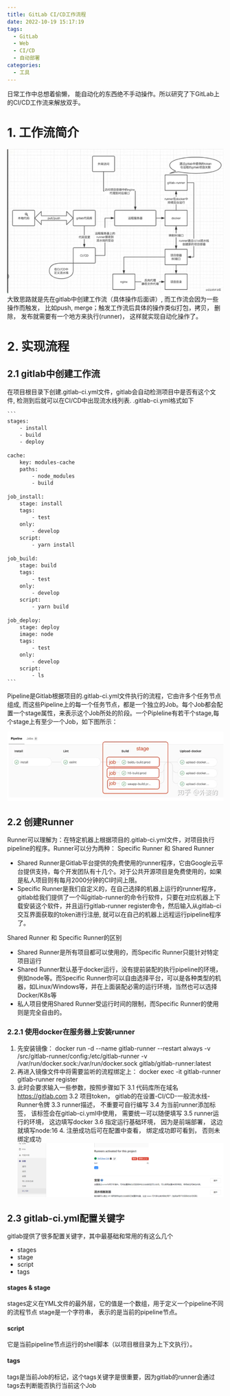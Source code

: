 ```yaml
---
title: GitLab CI/CD工作流程
date: 2022-10-19 15:17:19
tags:
  - GitLab
  - Web
  - CI/CD
  - 自动部署
categories:
  - 工具
---
```

日常工作中总想着偷懒， 能自动化的东西绝不手动操作。所以研究了下GitLab上的CI/CD工作流来解放双手。

# 1. 工作流简介
![](/assets/cicd/1.png)
大致思路就是先在gitlab中创建工作流（具体操作后面讲）, 而工作流会因为一些操作而触发， 比如push, merge；触发工作流后具体的操作类似打包，拷贝， 删除， 发布就需要有一个地方来执行(runner)， 这样就实现自动化操作了。
# 2. 实现流程
## 2.1 gitlab中创建工作流
在项目根目录下创建.gitlab-ci.yml文件，gitlab会自动检测项目中是否有这个文件, 检测到后就可以在CI/CD中出现流水线列表.
    .gitlab-ci.yml格式如下

    ```
    stages:
        - install
        - build
        - deploy

    cache:
        key: modules-cache
        paths:
            - node_modules
            - build
        
    job_install:
        stage: install
        tags:
            - test
        only:
            - develop
        script:
            - yarn install

    job_build:
        stage: build
        tags:
            - test
        only:
            - develop
        script:
            - yarn build

    job_deploy:
        stage: deploy
        image: node
        tags:
            - test
        only:
            - develop
        script:
            - ls
    ```
Pipeline是Gitlab根据项目的.gitlab-ci.yml文件执行的流程，它由许多个任务节点组成, 而这些Pipeline上的每一个任务节点，都是一个独立的Job。每个Job都会配置一个stage属性，来表示这个Job所处的阶段。一个Pipleline有若干个stage,每个stage上有至少一个Job，如下图所示：

![](/assets/cicd/2.webp)

## 2.2 创建Runner
Runner可以理解为：在特定机器上根据项目的.gitlab-ci.yml文件，对项目执行pipeline的程序。Runner可以分为两种： Specific Runner 和 Shared Runner

- Shared Runner是Gitlab平台提供的免费使用的runner程序，它由Google云平台提供支持，每个开发团队有十几个。对于公共开源项目是免费使用的，如果是私人项目则有每月2000分钟的CI时间上限。
- Specific Runner是我们自定义的，在自己选择的机器上运行的runner程序，gitlab给我们提供了一个叫gitlab-runner的命令行软件，只要在对应机器上下载安装这个软件，并且运行gitlab-runner register命令，然后输入从gitlab-ci交互界面获取的token进行注册, 就可以在自己的机器上远程运行pipeline程序了。

Shared Runner 和 Specific Runner的区别

- Shared Runner是所有项目都可以使用的，而Specific Runner只能针对特定项目运行
- Shared Runner默认基于docker运行，没有提前装配的执行pipeline的环境，例如node等。而Specific Runner你可以自由选择平台，可以是各种类型的机器，如Linux/Windows等，并在上面装配必需的运行环境，当然也可以选择Docker/K8s等
- 私人项目使用Shared Runner受运行时间的限制，而Specific Runner的使用则是完全自由的。

### 2.2.1 使用docker在服务器上安装runner
   1. 先安装镜像： docker run -d --name gitlab-runner --restart always -v /src/gitlab-runner/config:/etc/gitlab-runner -v /var/run/docker.sock:/var/run/docker.sock gitlab/gitlab-runner:latest
   2. 再进入镜像文件中将需要监听的流程绑定上： docker exec -it gitlab-runner gitlab-runner register
   3. 此时会要求输入一些参数，按照步骤如下
       3.1 代码库所在域名 https://gitlab.com
       3.2 项目token， gitlab的在设置-CI/CD-一般流水线-Runner令牌
       3.3 runner描述， 不重要可自行编写
       3.4 为当前runner添加标签， 该标签会在gitlab-ci.yml中使用， 需要统一可以随便填写
       3.5 runner运行的环境， 这边填写docker
       3.6 指定运行基础环境， 因为是前端部署， 这边就填写node:16
    4. 注册成功后可在配置中查看， 绑定成功即可看到， 否则未绑定成功
    ![](/assets/cicd/4.png)


## 2.3 gitlab-ci.yml配置关键字
gitlab提供了很多配置关键字，其中最基础和常用的有这么几个
- stages
- stage
- script
- tags

#### stages & stage
stages定义在YML文件的最外层，它的值是一个数组，用于定义一个pipeline不同的流程节点
stage是一个字符串， 表示的是当前的pipeline节点。

#### script
它是当前pipeline节点运行的shell脚本（以项目根目录为上下文执行）。

#### tags 
tags是当前Job的标记，这个tags关键字是很重要，因为gitlab的runner会通过tags去判断能否执行当前这个Job

